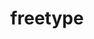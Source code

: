 ---
title: "freetype"
layout: cache
categories: [package, v0.19]
meta: {"versions": ["2.10.2", "2.11.1"], "compilers": ["gcc@=11.1.0", "gcc@=7.3.1", "gcc@=7.5.0", "oneapi@=2022.1.0"], "oss": ["amzn2", "ubuntu18.04", "ubuntu20.04"], "platforms": ["linux"], "targets": ["aarch64", "neoverse_n1", "x86_64", "x86_64_v3"], "stacks": ["aws-isc", "aws-isc-aarch64", "data-vis-sdk", "e4s", "e4s-oneapi", "ml-cpu", "ml-cuda", "radiuss"], "num_specs": 7, "num_specs_by_stack": {"aws-isc-aarch64": 2, "ml-cuda": 1, "ml-cpu": 1, "aws-isc": 1, "data-vis-sdk": 1, "radiuss": 1, "e4s": 1, "e4s-oneapi": 1}}
spec_details: [{"hash": "yzkiwnm57tb6dryl5qwrt7hwgytk5jwo", "compiler": "gcc@=7.3.1", "versions": ["2.11.1"], "os": "amzn2", "platform": "linux", "target": "aarch64", "variants": ["build_system=autotools"], "stacks": ["aws-isc-aarch64"], "size": "-", "tarball": "https://binaries.spack.io/releases/v0.19/build_cache/linux-amzn2-aarch64/gcc-7.3.1/freetype-2.11.1/linux-amzn2-aarch64-gcc-7.3.1-freetype-2.11.1-yzkiwnm57tb6dryl5qwrt7hwgytk5jwo.spack"}, {"hash": "we3dgsiq4xothr3wstcpvrgns6ldes3p", "compiler": "gcc@=7.3.1", "versions": ["2.11.1"], "os": "amzn2", "platform": "linux", "target": "neoverse_n1", "variants": ["build_system=autotools"], "stacks": ["aws-isc-aarch64"], "size": "-", "tarball": "https://binaries.spack.io/releases/v0.19/build_cache/linux-amzn2-neoverse_n1/gcc-7.3.1/freetype-2.11.1/linux-amzn2-neoverse_n1-gcc-7.3.1-freetype-2.11.1-we3dgsiq4xothr3wstcpvrgns6ldes3p.spack"}, {"hash": "75ue7fjj7tsoiywsw6gxcqvi7xad7xup", "compiler": "gcc@=7.3.1", "versions": ["2.11.1"], "os": "amzn2", "platform": "linux", "target": "x86_64_v3", "variants": ["build_system=autotools"], "stacks": ["ml-cuda", "ml-cpu", "aws-isc"], "size": "-", "tarball": "https://binaries.spack.io/releases/v0.19/build_cache/linux-amzn2-x86_64_v3/gcc-7.3.1/freetype-2.11.1/linux-amzn2-x86_64_v3-gcc-7.3.1-freetype-2.11.1-75ue7fjj7tsoiywsw6gxcqvi7xad7xup.spack"}, {"hash": "pftigump2yfcwqad3nrlpp5odg3t66cz", "compiler": "gcc@=7.5.0", "versions": ["2.10.2"], "os": "ubuntu18.04", "platform": "linux", "target": "x86_64", "variants": ["build_system=autotools"], "stacks": ["data-vis-sdk"], "size": "-", "tarball": "https://binaries.spack.io/releases/v0.19/build_cache/linux-ubuntu18.04-x86_64/gcc-7.5.0/freetype-2.10.2/linux-ubuntu18.04-x86_64-gcc-7.5.0-freetype-2.10.2-pftigump2yfcwqad3nrlpp5odg3t66cz.spack"}, {"hash": "cv4pi3sshedni4d2mvl2d7wvqyutajes", "compiler": "gcc@=7.5.0", "versions": ["2.11.1"], "os": "ubuntu18.04", "platform": "linux", "target": "x86_64", "variants": ["build_system=autotools"], "stacks": ["radiuss"], "size": "-", "tarball": "https://binaries.spack.io/releases/v0.19/build_cache/linux-ubuntu18.04-x86_64/gcc-7.5.0/freetype-2.11.1/linux-ubuntu18.04-x86_64-gcc-7.5.0-freetype-2.11.1-cv4pi3sshedni4d2mvl2d7wvqyutajes.spack"}, {"hash": "5wb6q4utsik26uncczhavdyhz5l4io5d", "compiler": "gcc@=11.1.0", "versions": ["2.11.1"], "os": "ubuntu20.04", "platform": "linux", "target": "x86_64", "variants": ["build_system=autotools"], "stacks": ["e4s"], "size": "-", "tarball": "https://binaries.spack.io/releases/v0.19/build_cache/linux-ubuntu20.04-x86_64/gcc-11.1.0/freetype-2.11.1/linux-ubuntu20.04-x86_64-gcc-11.1.0-freetype-2.11.1-5wb6q4utsik26uncczhavdyhz5l4io5d.spack"}, {"hash": "nxnsrwkkxtjp7b5u5rc3cadzcsoc2fzx", "compiler": "oneapi@=2022.1.0", "versions": ["2.11.1"], "os": "ubuntu20.04", "platform": "linux", "target": "x86_64", "variants": ["build_system=autotools"], "stacks": ["e4s-oneapi"], "size": "-", "tarball": "https://binaries.spack.io/releases/v0.19/build_cache/linux-ubuntu20.04-x86_64/oneapi-2022.1.0/freetype-2.11.1/linux-ubuntu20.04-x86_64-oneapi-2022.1.0-freetype-2.11.1-nxnsrwkkxtjp7b5u5rc3cadzcsoc2fzx.spack"}]
---